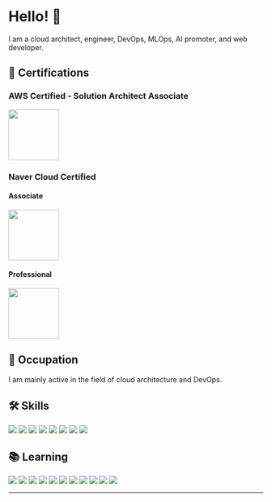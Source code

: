 # Hello! 👋

I am a cloud architect, engineer, DevOps, MLOps, AI promoter, and web developer.

## 🏅 Certifications

### AWS Certified - Solution Architect Associate
<img src="https://images.credly.com/images/0e284c3f-5164-4b21-8660-0d84737941bc/image.png" width="100" height="100"/>

### Naver Cloud Certified

#### Associate
<img src="https://edu.ncloud.com/public/img/associate.svg" width="100" height="100"/>

#### Professional
<img src="https://edu.ncloud.com/public/img/professional.svg" width="100" height="100"/>

## 💼 Occupation

I am mainly active in the field of cloud architecture and DevOps.

## 🛠 Skills

<img src="https://img.shields.io/badge/C-A8B9CC?style=for-the-badge&logo=c&logoColor=white"> <img src="https://img.shields.io/badge/Java-007396?style=for-the-badge&logo=java&logoColor=white"> <img src="https://img.shields.io/badge/C++-00599C?style=for-the-badge&logo=c%2B%2B&logoColor=white"> <img src="https://img.shields.io/badge/Naver%20Cloud-03C75A?style=for-the-badge&logo=naver&logoColor=white"> <img src="https://img.shields.io/badge/Linux-FCC624?style=for-the-badge&logo=linux&logoColor=black"> <img src="https://img.shields.io/badge/Server-000000?style=for-the-badge"> <img src="https://img.shields.io/badge/Cloud-FF6A00?style=for-the-badge&logo=cloud&logoColor=white"> <img src="https://img.shields.io/badge/Network-0052CC?style=for-the-badge&logo=network&logoColor=white">

## 📚 Learning

<img src="https://img.shields.io/badge/Spring-6DB33F?style=for-the-badge&logo=Spring&logoColor=white"> <img src="https://img.shields.io/badge/PHP-777BB4?style=for-the-badge&logo=php&logoColor=white"> <img src="https://img.shields.io/badge/Web%20Development-000000?style=for-the-badge&logo=web&logoColor=white"> <img src="https://img.shields.io/badge/Ansible-EE0000?style=for-the-badge&logo=ansible&logoColor=white"> <img src="https://img.shields.io/badge/Terraform-7B42BC?style=for-the-badge&logo=terraform&logoColor=white"> <img src="https://img.shields.io/badge/AWS-232F3E?style=for-the-badge&logo=amazon-aws&logoColor=white"> <img src="https://img.shields.io/badge/Jenkins-D24939?style=for-the-badge&logo=Jenkins&logoColor=white"> <img src="https://img.shields.io/badge/Docker-2496ED?style=for-the-badge&logo=Docker&logoColor=white"> <img src="https://img.shields.io/badge/Kubernetes-326CE5?style=for-the-badge&logo=Kubernetes&logoColor=white"> <img src="https://img.shields.io/badge/DevOps-0078D7?style=for-the-badge&logo=DevOps&logoColor=white"> <img src="https://img.shields.io/badge/MLOps-FF6F00?style=for-the-badge&logo=MLOps&logoColor=white">


---



<!--
**Tekk-97/Tekk-97** is a ✨ _special_ ✨ repository because its `README.md` (this file) appears on your GitHub profile.

Here are some ideas to get you started:

- 🔭 I’m currently working on ...
- 🌱 I’m currently learning ...
- 👯 I’m looking to collaborate on ...
- 🤔 I’m looking for help with ...
- 💬 Ask me about ...
- 📫 How to reach me: ...
- 😄 Pronouns: ...
- ⚡ Fun fact: ...
-->
